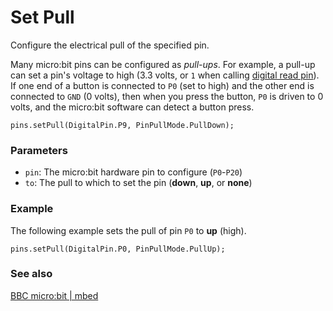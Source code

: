 # Set Pull

Configure the electrical pull of the specified pin.

Many micro:bit pins can be configured as _pull-ups_.  For example, a
pull-up can set a pin's voltage to high (3.3 volts, or `1` when
calling [digital read pin](/reference/pins/digital-read-pin)).  If one
end of a button is connected to ``P0`` (set to high) and the other end
is connected to ``GND`` (0 volts), then when you press the button,
``P0`` is driven to 0 volts, and the micro:bit software can detect a
button press.

```sig
pins.setPull(DigitalPin.P9, PinPullMode.PullDown);
```

### Parameters

* ``pin``: The micro:bit hardware pin to configure (``P0``-``P20``)
* ``to``: The pull to which to set the pin (**down**, **up**, or **none**)

### Example

The following example sets the pull of pin ``P0`` to **up** (high).

```blocks
pins.setPull(DigitalPin.P0, PinPullMode.PullUp);
```

### See also

[BBC micro:bit | mbed](https://developer.mbed.org/platforms/Microbit/)
